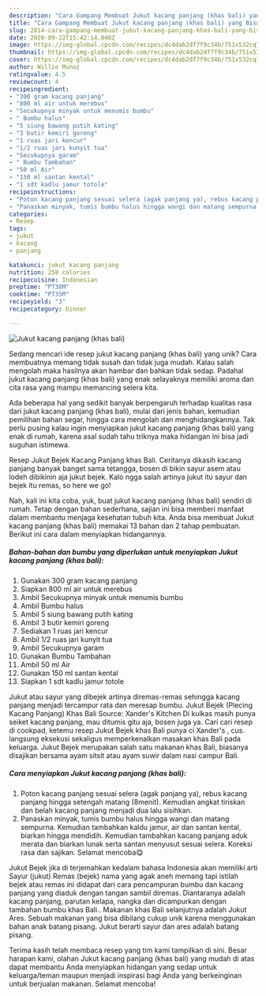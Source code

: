 ```yaml
---
description: "Cara Gampang Membuat Jukut kacang panjang (khas bali) yang Bisa Manjain Lidah"
title: "Cara Gampang Membuat Jukut kacang panjang (khas bali) yang Bisa Manjain Lidah"
slug: 2814-cara-gampang-membuat-jukut-kacang-panjang-khas-bali-yang-bisa-manjain-lidah
date: 2020-09-22T15:42:14.046Z
image: https://img-global.cpcdn.com/recipes/dc4dab2df7f9c34b/751x532cq70/jukut-kacang-panjang-khas-bali-foto-resep-utama.jpg
thumbnail: https://img-global.cpcdn.com/recipes/dc4dab2df7f9c34b/751x532cq70/jukut-kacang-panjang-khas-bali-foto-resep-utama.jpg
cover: https://img-global.cpcdn.com/recipes/dc4dab2df7f9c34b/751x532cq70/jukut-kacang-panjang-khas-bali-foto-resep-utama.jpg
author: Willie Munoz
ratingvalue: 4.5
reviewcount: 4
recipeingredient:
- "300 gram kacang panjang"
- "800 ml air untuk merebus"
- "Secukupnya minyak untuk menumis bumbu"
- " Bumbu halus"
- "5 siung bawang putih kating"
- "3 butir kemiri goreng"
- "1 ruas jari kencur"
- "1/2 ruas jari kunyit tua"
- "Secukupnya garam"
- " Bumbu Tambahan"
- "50 ml Air"
- "150 ml santan kental"
- "1 sdt kadlu jamur totole"
recipeinstructions:
- "Poton kacang panjang sesuai selera (agak panjang ya), rebus kacang panjang hingga setengah matang (8menit). Kemudian angkat tiriskan dan belah kacang panjang menjadi dua lalu sisihkan."
- "Panaskan minyak, tumis bumbu halus hingga wangi dan matang sempurna. Kemudian tambahkan kaldu jamur, air dan santan kental, biarkan hingga mendidih. Kemudian tambahkan kacang panjang aduk merata dan biarkan lunak serta santan menyusut sesuai selera. Koreksi rasa dan sajikan. Selamat mencoba😋"
categories:
- Resep
tags:
- jukut
- kacang
- panjang

katakunci: jukut kacang panjang 
nutrition: 258 calories
recipecuisine: Indonesian
preptime: "PT38M"
cooktime: "PT35M"
recipeyield: "3"
recipecategory: Dinner

---
```



![Jukut kacang panjang (khas bali)](https://img-global.cpcdn.com/recipes/dc4dab2df7f9c34b/751x532cq70/jukut-kacang-panjang-khas-bali-foto-resep-utama.jpg)

Sedang mencari ide resep jukut kacang panjang (khas bali) yang unik? Cara membuatnya memang tidak susah dan tidak juga mudah. Kalau salah mengolah maka hasilnya akan hambar dan bahkan tidak sedap. Padahal jukut kacang panjang (khas bali) yang enak selayaknya memiliki aroma dan cita rasa yang mampu memancing selera kita.

Ada beberapa hal yang sedikit banyak berpengaruh terhadap kualitas rasa dari jukut kacang panjang (khas bali), mulai dari jenis bahan, kemudian pemilihan bahan segar, hingga cara mengolah dan menghidangkannya. Tak perlu pusing kalau ingin menyiapkan jukut kacang panjang (khas bali) yang enak di rumah, karena asal sudah tahu triknya maka hidangan ini bisa jadi suguhan istimewa.

Resep Jukut Bejek Kacang Panjang khas Bali. Ceritanya dikasih kacang panjang banyak banget sama tetangga, bosen di bikin sayur asem atau lodeh dibikinin aja jukut bejek. Kalo ngga salah artinya jukut itu sayur dan bejek itu remas, so here we go!


Nah, kali ini kita coba, yuk, buat jukut kacang panjang (khas bali) sendiri di rumah. Tetap dengan bahan sederhana, sajian ini bisa memberi manfaat dalam membantu menjaga kesehatan tubuh kita. Anda bisa membuat Jukut kacang panjang (khas bali) memakai 13 bahan dan 2 tahap pembuatan. Berikut ini cara dalam menyiapkan hidangannya.

<!--inarticleads1-->

##### Bahan-bahan dan bumbu yang diperlukan untuk menyiapkan Jukut kacang panjang (khas bali):

1. Gunakan 300 gram kacang panjang
1. Siapkan 800 ml air untuk merebus
1. Ambil Secukupnya minyak untuk menumis bumbu
1. Ambil  Bumbu halus
1. Ambil 5 siung bawang putih kating
1. Ambil 3 butir kemiri goreng
1. Sediakan 1 ruas jari kencur
1. Ambil 1/2 ruas jari kunyit tua
1. Ambil Secukupnya garam
1. Gunakan  Bumbu Tambahan
1. Ambil 50 ml Air
1. Gunakan 150 ml santan kental
1. Siapkan 1 sdt kadlu jamur totole


Jukut atau sayur yang dibejek artinya diremas-remas sehingga kacang panjang menjadi tercampur rata dan meresap bumbu. Jukut Bejek (Plecing Kacang Panjang) Khas Bali Source: Xander&#39;s Kitchen Di kulkas masih punya seiket kacang panjang, mau ditumis gitu aja, bosen juga ya. Cari cari resep di cookpad, ketemu resep Jukut Bejek khas Bali punya ci Xander&#39;s , cus. langsung eksekusi sekaligus memperkenalkan masakan khas Bali pada keluarga. Jukut Bejek merupakan salah satu makanan khas Bali, biasanya disajikan bersama ayam sitsit atau ayam suwir dalam nasi campur Bali. 

<!--inarticleads2-->

##### Cara menyiapkan Jukut kacang panjang (khas bali):

1. Poton kacang panjang sesuai selera (agak panjang ya), rebus kacang panjang hingga setengah matang (8menit). Kemudian angkat tiriskan dan belah kacang panjang menjadi dua lalu sisihkan.
1. Panaskan minyak, tumis bumbu halus hingga wangi dan matang sempurna. Kemudian tambahkan kaldu jamur, air dan santan kental, biarkan hingga mendidih. Kemudian tambahkan kacang panjang aduk merata dan biarkan lunak serta santan menyusut sesuai selera. Koreksi rasa dan sajikan. Selamat mencoba😋


Jukut Bejek jika di terjemahkan kedalam bahasa Indonesia akan memiliki arti Sayur (jukut) Remas (bejek) nama yang agak aneh memang tapi istilah bejek atau remas ini didapat dari cara pencampuran bumbu dan kacang panjang yang diaduk dengan tangan sambil diremas. Diantaranya adalah kacang panjang, parutan kelapa, nangka dan dicampurkan dengan tambahan bumbu khas Bali.. Makanan khas Bali selanjutnya adalah Jukut Ares. Sebuah makanan yang bisa dibilang cukup unik karena menggunakan bahan anak batang pisang. Jukut berarti sayur dan ares adalah batang pisang. 

Terima kasih telah membaca resep yang tim kami tampilkan di sini. Besar harapan kami, olahan Jukut kacang panjang (khas bali) yang mudah di atas dapat membantu Anda menyiapkan hidangan yang sedap untuk keluarga/teman maupun menjadi inspirasi bagi Anda yang berkeinginan untuk berjualan makanan. Selamat mencoba!
